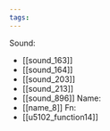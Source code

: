 ```yaml
---
tags:
---
```

Sound:
- [[sound_163]]
- [[sound_164]]
- [[sound_203]]
- [[sound_213]]
- [[sound_896]]
Name:
- [[name_8]]
Fn:
- [[u5102_function14]]

